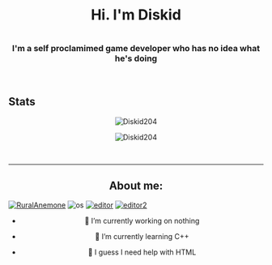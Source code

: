 <h1 align ="center"> Hi. I'm Diskid<h1>
<h3 align="center">  I'm a self proclamimed game developer who has no idea what he's doing </h3>
<br>
<div align="center">
<h2 align="left">Stats</h2>
<p><img src="https://github-readme-stats.vercel.app/api/?username=Diskid204&theme=tokyonight&hide_border=true&hide_title=true&count_private=true" alt="Diskid204" /></p>
<p><img src="https://github-readme-streak-stats.herokuapp.com/?user=Diskid204&theme=tokyonight" alt="Diskid204" /></p><br>
<hr>
<h2>About me:</h2>
<p align="left"> 
 <a href="./"><img src="https://komarev.com/ghpvc/?username=Diskid204&label=Profile Visitors&color=001eff&style=flat" alt="RuralAnemone" /></a>
 <img src="https://img.shields.io/badge/OS-windows-lightgrey/?logo=windows" alt="os">
 <a href="https://repl.it"><img src="https://img.shields.io/badge/Editor-replit-blue/?logo=replit&logoColor=darkgrey&color=darkgrey" alt="editor"></a>
   <a href="https://google.com/search?q=vs+code+idk"><img src="https://img.shields.io/badge/Editor-VS%20Code-blue/?logo=visual studio&color=purple" alt="editor2"></a>

- 🔭 I’m currently working on nothing
  
- 🌱 I’m currently learning C++
 
- 🤔 I guess I need help with HTML
 


<!--
**Diskid204/Diskid204** is a ✨ _special_ ✨ repository because its `README.md` (this file) appears on your GitHub profile.

Here are some ideas to get you started:

- 🔭 I’m currently working on ...
- 🌱 I’m currently learning ...
- 👯 I’m looking to collaborate on ...
- 🤔 I’m looking for help with ...
- 💬 Ask me about ...
- 📫 How to reach me: ...
- 😄 Pronouns: ...
- ⚡ Fun fact: ...
-->
